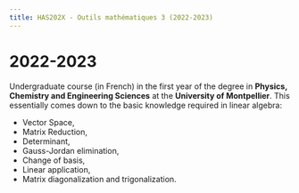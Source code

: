 ```yaml
---
title: HAS202X - Outils mathématiques 3 (2022-2023)
---
```


# 2022-2023

Undergraduate course (in French) in the first year of the degree in **Physics, Chemistry and Engineering Sciences** at the **University of Montpellier**.
This essentially comes down to the basic knowledge required in linear algebra:
- Vector Space,
- Matrix Reduction,
- Determinant,
- Gauss-Jordan elimination,
- Change of basis,
- Linear application,
- Matrix diagonalization and trigonalization.
